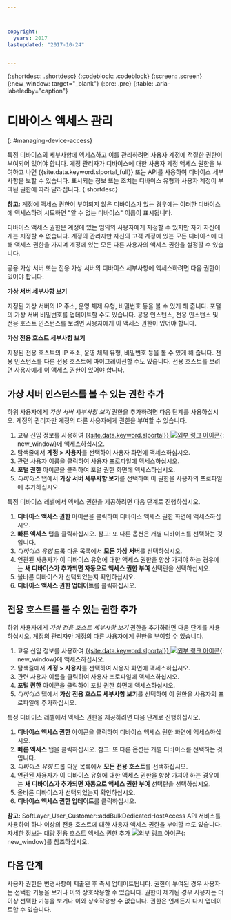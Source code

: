 ```yaml
---



copyright:
  years: 2017
lastupdated: "2017-10-24"


---
```


{:shortdesc: .shortdesc}
{:codeblock: .codeblock}
{:screen: .screen}
{:new_window: target="_blank"}
{:pre: .pre}
{:table: .aria-labeledby="caption"}


# 디바이스 액세스 관리
{: #managing-device-access}

특정 디바이스의 세부사항에 액세스하고 이를 관리하려면 사용자 계정에 적절한 권한이 부여되어 있어야 합니다. 계정 관리자가 디바이스에 대한 사용자 계정 액세스 권한을 부여하고 나면 {{site.data.keyword.slportal_full}} 또는 API를 사용하여 디바이스 세부사항을 보할 수 있습니다. 표시되는 정보 또는 조치는 디바이스 유형과 사용자 계정이 부여된 권한에 따라 달라집니다.
{:shortdesc}

**참고:** 계정에 액세스 권한이 부여되지 않은 디바이스가 있는 경우에는 이러한 디바이스에 액세스하려 시도하면 "알 수 없는 디바이스" 이름이 표시됩니다.

디바이스 액세스 권한은 계정에 있는 임의의 사용자에게 지정할 수 있지만 자기 자신에게는 지정할 수 없습니다. 계정의 관리자만 자신의 고객 계정에 있는 모든 디바이스에 대해 액세스 권한을 가지며 계정에 있는 모든 다른 사용자의 액세스 권한을 설정할 수 있습니다.  

공용 가상 서버 또는 전용 가상 서버의 디바이스 세부사항에 액세스하려면 다음 권한이 있어야 합니다. 

**가상 서버 세부사항 보기**

지정된 가상 서버의 IP 주소, 운영 체제 유형, 비밀번호 등을 볼 수 있게 해 줍니다. 포털의 가상 서버 비밀번호를 업데이트할 수도 있습니다. 공용 인스턴스, 전용 인스턴스 및 전용 호스트 인스턴스를 보려면 사용자에게 이 액세스 권한이 있어야 합니다. 

**가상 전용 호스트 세부사항 보기**

지정된 전용 호스트의 IP 주소, 운영 체제 유형, 비밀번호 등을 볼 수 있게 해 줍니다. 전용 인스턴스를 다른 전용 호스트에 마이그레이션할 수도 있습니다. 전용 호스트를 보려면 사용자에게 이 액세스 권한이 있어야 합니다. 

## 가상 서버 인스턴스를 볼 수 있는 권한 추가
하위 사용자에게 *가상 서버 세부사항 보기* 권한을 추가하려면 다음 단계를 사용하십시오. 계정의 관리자만 계정의 다른 사용자에게 권한을 부여할 수 있습니다.   

1. 고유 신임 정보를 사용하여 [{{site.data.keyword.slportal}} ![외부 링크 아이콘](../icons/launch-glyph.svg "외부 링크 아이콘")](https://control.softlayer.com/){: new_window}에 액세스하십시오.
2. 탐색줄에서 **계정 > 사용자**를 선택하여 사용자 화면에 액세스하십시오. 
3. 관련 사용자 이름을 클릭하여 사용자 프로파일에 액세스하십시오. 
4. **포털 권한** 아이콘을 클릭하여 포털 권한 화면에 액세스하십시오. 
5. *디바이스* 탭에서 **가상 서버 세부사항 보기**를 선택하여 이 권한을 사용자의 프로파일에 추가하십시오. 

특정 디바이스 레벨에서 액세스 권한을 제공하려면 다음 단계로 진행하십시오. 

1. **디바이스 액세스 권한** 아이콘을 클릭하여 디바이스 액세스 권한 화면에 액세스하십시오. 
2. **빠른 액세스** 탭을 클릭하십시오.
   참고: 또 다른 옵션은 개별 디바이스를 선택하는 것입니다. 
3. *디바이스 유형* 드롭 다운 목록에서 **모든 가상 서버**를 선택하십시오. 
4. 연관된 사용자가 이 디바이스 유형에 대한 액세스 권한을 항상 가져야 하는 경우에는 **새 디바이스가 추가되면 자동으로 액세스 권한 부여** 선택란을 선택하십시오. 
5. 올바른 디바이스가 선택되었는지 확인하십시오. 
6. **디바이스 액세스 권한 업데이트**를 클릭하십시오. 

## 전용 호스트를 볼 수 있는 권한 추가
하위 사용자에게 *가상 전용 호스트 세부사항 보기* 권한을 추가하려면 다음 단계를 사용하십시오. 계정의 관리자만 계정의 다른 사용자에게 권한을 부여할 수 있습니다. 

1. 고유 신임 정보를 사용하여 [{{site.data.keyword.slportal}} ![외부 링크 아이콘](../icons/launch-glyph.svg "외부 링크 아이콘")](https://control.softlayer.com/){: new_window}에 액세스하십시오.
2. 탐색줄에서 **계정 > 사용자**를 선택하여 사용자 화면에 액세스하십시오. 
3. 관련 사용자 이름을 클릭하여 사용자 프로파일에 액세스하십시오. 
4. **포털 권한** 아이콘을 클릭하여 포털 권한 화면에 액세스하십시오. 
5. *디바이스* 탭에서 **가상 전용 호스트 세부사항 보기**를 선택하여 이 권한을 사용자의 프로파일에 추가하십시오. 

특정 디바이스 레벨에서 액세스 권한을 제공하려면 다음 단계로 진행하십시오. 

1. **디바이스 액세스 권한** 아이콘을 클릭하여 디바이스 액세스 권한 화면에 액세스하십시오. 
2. **빠른 액세스** 탭을 클릭하십시오.
   참고: 또 다른 옵션은 개별 디바이스를 선택하는 것입니다. 
3. *디바이스 유형* 드롭 다운 목록에서 **모든 전용 호스트**를 선택하십시오. 
4. 연관된 사용자가 이 디바이스 유형에 대한 액세스 권한을 항상 가져야 하는 경우에는 **새 디바이스가 추가되면 자동으로 액세스 권한 부여** 선택란을 선택하십시오. 
5. 올바른 디바이스가 선택되었는지 확인하십시오. 
6. **디바이스 액세스 권한 업데이트**를 클릭하십시오. 

**참고:** SoftLayer_User_Customer::addBulkDedicatedHostAccess API 서비스를 사용하여 하나 이상의 전용 호스트에 대한 사용자 액세스 권한을 부여할 수도 있습니다. 자세한 정보는 [대량 전용 호스트 액세스 권한 추가 ![외부 링크 아이콘](../icons/launch-glyph.svg "외부 링크 아이콘")](http://sldn.softlayer.com/reference/services/softlayer_user_customer/addbulkdedicatedhostaccess){: new_window}를 참조하십시오.   

## 다음 단계
사용자 권한은 변경사항이 제출된 후 즉시 업데이트됩니다. 권한이 부여된 경우 사용자는 선택한 기능을 보거나 이와 상호작용할 수 있습니다. 권한이 제거된 경우 사용자는 더 이상 선택한 기능을 보거나 이와 상호작용할 수 없습니다. 권한은 언제든지 다시 업데이트할 수 있습니다. 
